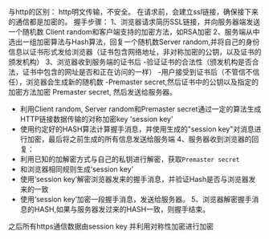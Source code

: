 与http的区别：
  http明文传输，不安全。
  在请求前，会建立ssl链接，确保接下来的通信都是加密的。
握手步骤：
1、浏览器请求简历SSL链接，并向服务器端发送一个随机数 Client random和客户端支持的加密方法，如RSA加密
2、服务端从中选出一组加密算法与Hash算法，回复一个随机数Server random,并将自己的身份信息以证书形式发给浏览器（证书包含网络地址，非对称加密的公钥，以及证书的颁发机构）
3、浏览器收到服务端的证书后
  -验证证书的合法性（颁发机构是否合法，证书中包含的网址是否和正在访问的一样）
  -用户接受到证书后（不管信不信任），浏览器会生成新的随机数 -Premaster secret,然后证书中的公钥以及指定的加密方法加密 Premaster secret, 然后发送给服务器。
- 利用Client random, Server random和Premaster secret通过一定的算法生成HTTP链接数据传输的对称加密key 'session key'
- 使用约定好的HASH算法计算握手消息，并使用生成的"session key"对消息进行加密，最后将之前生成的所有信息发送给服务端
4、服务器收到浏览器的回复：
- 利用已知的加解密方式与自己的私钥进行解密，获取`Premaster secret`
- 和浏览器相同规则生成‘session key’
- 使用‘session key’解密浏览器发来的握手消息，并验证Hash是否与浏览器发来的一致
- 使用‘session key’加密一段握手消息，发送给服务器。
5、浏览器解密握手消息的HASH,如果与服务器发过来的HASH一致，则握手结束。

之后所有https通信数据由session key 并利用对称性加密进行加密